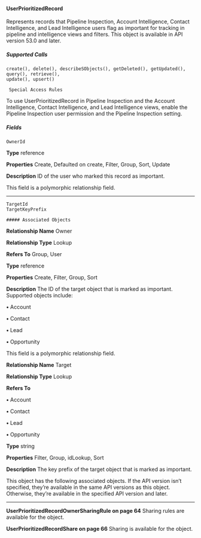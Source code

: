 #### UserPrioritizedRecord

Represents records that Pipeline Inspection, Account Intelligence, Contact Intelligence, and Lead Intelligence users flag as important for
tracking in pipeline and intelligence views and filters. This object is available in API version 53.0 and later.

##### Supported Calls
```
create(), delete(), describeSObjects(), getDeleted(), getUpdated(), query(), retrieve(),
update(), upsert()

 Special Access Rules

```
To use UserPrioritizedRecord in Pipeline Inspection and the Account Intelligence, Contact Intelligence, and Lead Intelligence views,
enable the Pipeline Inspection user permission and the Pipeline Inspection setting.

##### Fields

```
OwnerId

```

**Type**
reference

**Properties**
Create, Defaulted on create, Filter, Group, Sort, Update

**Description**
ID of the user who marked this record as important.

This field is a polymorphic relationship field.


-----

```
TargetId
TargetKeyPrefix

##### Associated Objects

```

**Relationship Name**
Owner

**Relationship Type**
Lookup

**Refers To**
Group, User

**Type**
reference

**Properties**
Create, Filter, Group, Sort

**Description**
The ID of the target object that is marked as important. Supported objects include:

**•** Account

**•** Contact

**•** Lead

**•** Opportunity

This field is a polymorphic relationship field.

**Relationship Name**
Target

**Relationship Type**
Lookup

**Refers To**

**•** Account

**•** Contact

**•** Lead

**•** Opportunity

**Type**
string

**Properties**
Filter, Group, idLookup, Sort

**Description**
The key prefix of the target object that is marked as important.


This object has the following associated objects. If the API version isn’t specified, they’re available in the same API versions as this object.
Otherwise, they’re available in the specified API version and later.


-----

**UserPrioritizedRecordOwnerSharingRule on page 64**
Sharing rules are available for the object.

**UserPrioritizedRecordShare on page 66**
Sharing is available for the object.
